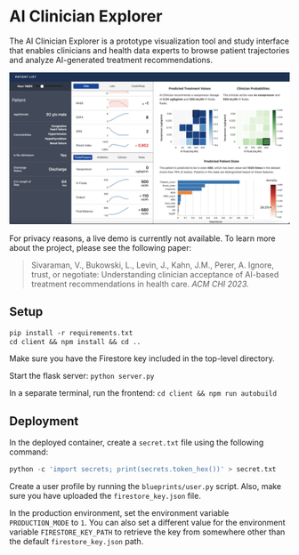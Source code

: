 # AI Clinician Explorer

The AI Clinician Explorer is a prototype visualization tool and study interface that enables clinicians and health data experts to browse patient trajectories and analyze AI-generated treatment recommendations.

![Screenshot of the AI Clinician Explorer showing a patient's demographics, vitals, labs, past treatments, and model predictions.](/assets/example-screenshot.png)

For privacy reasons, a live demo is currently not available. To learn more about the project, please see the following paper:

> Sivaraman, V., Bukowski, L., Levin, J., Kahn, J.M., Perer, A. Ignore, trust, or negotiate: Understanding clinician acceptance of AI-based treatment recommendations in health care. _ACM CHI 2023._

## Setup

```
pip install -r requirements.txt
cd client && npm install && cd ..
```

Make sure you have the Firestore key included in the top-level directory.

Start the flask server: `python server.py`

In a separate terminal, run the frontend: `cd client && npm run autobuild`

## Deployment

In the deployed container, create a `secret.txt` file using the following command:

```python
python -c 'import secrets; print(secrets.token_hex())' > secret.txt
```

Create a user profile by running the `blueprints/user.py` script. Also, make sure
you have uploaded the `firestore_key.json` file.

In the production environment, set the environment variable `PRODUCTION_MODE` to
`1`. You can also set a different value for the environment variable `FIRESTORE_KEY_PATH`
to retrieve the key from somewhere other than the default `firestore_key.json`
path.
